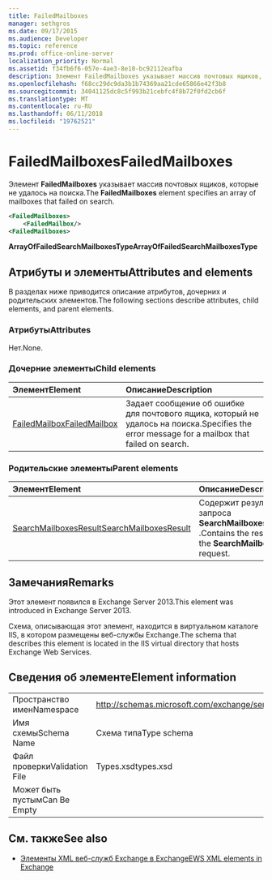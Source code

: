 ```yaml
---
title: FailedMailboxes
manager: sethgros
ms.date: 09/17/2015
ms.audience: Developer
ms.topic: reference
ms.prod: office-online-server
localization_priority: Normal
ms.assetid: f34fb6f6-057e-4ae3-8e10-bc92112eafba
description: Элемент FailedMailboxes указывает массив почтовых ящиков, которые не удалось на поиска.
ms.openlocfilehash: f68cc29dc9da3b1b74369aa21cde65866e42f3b8
ms.sourcegitcommit: 34041125dc8c5f993b21cebfc4f8b72f0fd2cb6f
ms.translationtype: MT
ms.contentlocale: ru-RU
ms.lasthandoff: 06/11/2018
ms.locfileid: "19762521"
---
```

# <a name="failedmailboxes"></a><span data-ttu-id="9f380-103">FailedMailboxes</span><span class="sxs-lookup"><span data-stu-id="9f380-103">FailedMailboxes</span></span>

<span data-ttu-id="9f380-104">Элемент **FailedMailboxes** указывает массив почтовых ящиков, которые не удалось на поиска.</span><span class="sxs-lookup"><span data-stu-id="9f380-104">The **FailedMailboxes** element specifies an array of mailboxes that failed on search.</span></span> 
  
```XML
<FailedMailboxes>
    <FailedMailbox/>
<FailedMailboxes>
```

 <span data-ttu-id="9f380-105">**ArrayOfFailedSearchMailboxesType**</span><span class="sxs-lookup"><span data-stu-id="9f380-105">**ArrayOfFailedSearchMailboxesType**</span></span>
## <a name="attributes-and-elements"></a><span data-ttu-id="9f380-106">Атрибуты и элементы</span><span class="sxs-lookup"><span data-stu-id="9f380-106">Attributes and elements</span></span>

<span data-ttu-id="9f380-107">В разделах ниже приводится описание атрибутов, дочерних и родительских элементов.</span><span class="sxs-lookup"><span data-stu-id="9f380-107">The following sections describe attributes, child elements, and parent elements.</span></span>
  
### <a name="attributes"></a><span data-ttu-id="9f380-108">Атрибуты</span><span class="sxs-lookup"><span data-stu-id="9f380-108">Attributes</span></span>

<span data-ttu-id="9f380-109">Нет.</span><span class="sxs-lookup"><span data-stu-id="9f380-109">None.</span></span>
  
### <a name="child-elements"></a><span data-ttu-id="9f380-110">Дочерние элементы</span><span class="sxs-lookup"><span data-stu-id="9f380-110">Child elements</span></span>

|<span data-ttu-id="9f380-111">**Элемент**</span><span class="sxs-lookup"><span data-stu-id="9f380-111">**Element**</span></span>|<span data-ttu-id="9f380-112">**Описание**</span><span class="sxs-lookup"><span data-stu-id="9f380-112">**Description**</span></span>|
|:-----|:-----|
|[<span data-ttu-id="9f380-113">FailedMailbox</span><span class="sxs-lookup"><span data-stu-id="9f380-113">FailedMailbox</span></span>](failedmailbox.md) <br/> |<span data-ttu-id="9f380-114">Задает сообщение об ошибке для почтового ящика, который не удалось на поиска.</span><span class="sxs-lookup"><span data-stu-id="9f380-114">Specifies the error message for a mailbox that failed on search.</span></span>  <br/> |
   
### <a name="parent-elements"></a><span data-ttu-id="9f380-115">Родительские элементы</span><span class="sxs-lookup"><span data-stu-id="9f380-115">Parent elements</span></span>

|<span data-ttu-id="9f380-116">**Элемент**</span><span class="sxs-lookup"><span data-stu-id="9f380-116">**Element**</span></span>|<span data-ttu-id="9f380-117">**Описание**</span><span class="sxs-lookup"><span data-stu-id="9f380-117">**Description**</span></span>|
|:-----|:-----|
|[<span data-ttu-id="9f380-118">SearchMailboxesResult</span><span class="sxs-lookup"><span data-stu-id="9f380-118">SearchMailboxesResult</span></span>](searchmailboxesresult.md) <br/> |<span data-ttu-id="9f380-119">Содержит результат запроса **SearchMailboxes** .</span><span class="sxs-lookup"><span data-stu-id="9f380-119">Contains the result of the **SearchMailboxes** request.</span></span>  <br/> |
   
## <a name="remarks"></a><span data-ttu-id="9f380-120">Замечания</span><span class="sxs-lookup"><span data-stu-id="9f380-120">Remarks</span></span>

<span data-ttu-id="9f380-121">Этот элемент появился в Exchange Server 2013.</span><span class="sxs-lookup"><span data-stu-id="9f380-121">This element was introduced in Exchange Server 2013.</span></span>
  
<span data-ttu-id="9f380-122">Схема, описывающая этот элемент, находится в виртуальном каталоге IIS, в котором размещены веб-службы Exchange.</span><span class="sxs-lookup"><span data-stu-id="9f380-122">The schema that describes this element is located in the IIS virtual directory that hosts Exchange Web Services.</span></span>
  
## <a name="element-information"></a><span data-ttu-id="9f380-123">Сведения об элементе</span><span class="sxs-lookup"><span data-stu-id="9f380-123">Element information</span></span>

|||
|:-----|:-----|
|<span data-ttu-id="9f380-124">Пространство имен</span><span class="sxs-lookup"><span data-stu-id="9f380-124">Namespace</span></span>  <br/> |http://schemas.microsoft.com/exchange/services/2006/types  <br/> |
|<span data-ttu-id="9f380-125">Имя схемы</span><span class="sxs-lookup"><span data-stu-id="9f380-125">Schema Name</span></span>  <br/> |<span data-ttu-id="9f380-126">Схема типа</span><span class="sxs-lookup"><span data-stu-id="9f380-126">Type schema</span></span>  <br/> |
|<span data-ttu-id="9f380-127">Файл проверки</span><span class="sxs-lookup"><span data-stu-id="9f380-127">Validation File</span></span>  <br/> |<span data-ttu-id="9f380-128">Types.xsd</span><span class="sxs-lookup"><span data-stu-id="9f380-128">types.xsd</span></span>  <br/> |
|<span data-ttu-id="9f380-129">Может быть пустым</span><span class="sxs-lookup"><span data-stu-id="9f380-129">Can Be Empty</span></span>  <br/> ||
   
## <a name="see-also"></a><span data-ttu-id="9f380-130">См. также</span><span class="sxs-lookup"><span data-stu-id="9f380-130">See also</span></span>



- [<span data-ttu-id="9f380-131">Элементы XML веб-служб Exchange в Exchange</span><span class="sxs-lookup"><span data-stu-id="9f380-131">EWS XML elements in Exchange</span></span>](ews-xml-elements-in-exchange.md)

